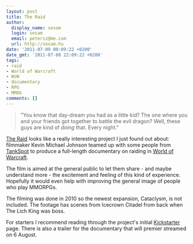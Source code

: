 ```yaml
---
layout: post
title: The Raid
author:
  display_name: sesam
  login: sesam
  email: petersz@me.com
  url: http://sesam.hu
date: '2011-07-09 00:09:22 +0200'
date_gmt: '2011-07-08 22:09:22 +0200'
tags:
- raid
- World of Warcraft
- WoW
- documentary
- RPG
- MMOG
comments: []
---
```


> "You know that day-dream you had as a little kid? The one where you and your friends got together to battle the evil dragon? Well, these guys are kind of _doing_ that. Every night."

[The Raid](http://jointheraid.com/site) looks like a really interesting project I just found out about: filmmaker Kevin Michael Johnson teamed up with some people from [TankSpot](http://www.tankspot.com) to produce a full-length documentary on raiding in [World of Warcraft](http://eu.battle.net/wow/en).

The film is aimed at the general public to let them share - and maybe understand more - the excitement and feeling of this kind of experience. Hopefully it would even help with improving the general image of people who play MMORPGs.

The filming was done in 2010 so the newest expansion, Cataclysm, is not included. The footage has scenes from Icecrown Citadel from back when The Lich King was boss.

For starters I recommend reading through the project's initial [Kickstarter](http://www.kickstarter.com/projects/theraid/the-raid-promo) page. There is also a trailer for the documentary that will premier streamed on 6 August.
